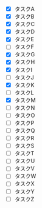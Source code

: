 - [x] タスクA
- [x] タスクB
- [x] タスクC
- [x] タスクD
- [x] タスクE
- [ ] タスクF
- [x] タスクG
- [x] タスクH
- [x] タスクI
- [ ] タスクJ
- [x] タスクK
- [ ] タスクL
- [x] タスクM
- [ ] タスクN
- [ ] タスクO
- [ ] タスクP
- [ ] タスクQ
- [ ] タスクR
- [ ] タスクS
- [ ] タスクT
- [ ] タスクU
- [ ] タスクV
- [ ] タスクW
- [ ] タスクX
- [ ] タスクY
- [ ] タスクZ
